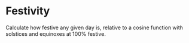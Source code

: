 # Festivity
Calculate how festive any given day is, relative to a cosine function with solstices and equinoxes at 100% festive. 
